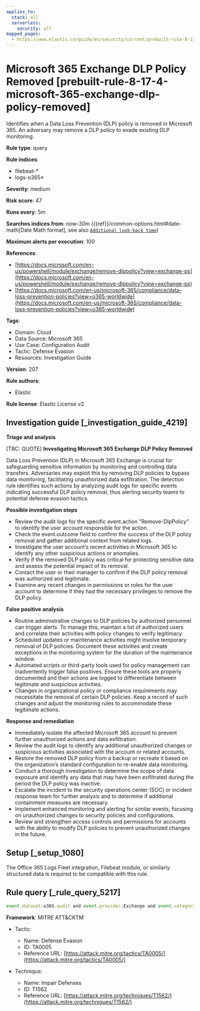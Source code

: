 ```yaml
---
applies_to:
  stack: all
  serverless:
    security: all
mapped_pages:
  - https://www.elastic.co/guide/en/security/current/prebuilt-rule-8-17-4-microsoft-365-exchange-dlp-policy-removed.html
---
```


# Microsoft 365 Exchange DLP Policy Removed [prebuilt-rule-8-17-4-microsoft-365-exchange-dlp-policy-removed]

Identifies when a Data Loss Prevention (DLP) policy is removed in Microsoft 365. An adversary may remove a DLP policy to evade existing DLP monitoring.

**Rule type**: query

**Rule indices**:

* filebeat-*
* logs-o365*

**Severity**: medium

**Risk score**: 47

**Runs every**: 5m

**Searches indices from**: now-30m ({{ref}}/common-options.html#date-math[Date Math format], see also [`Additional look-back time`](docs-content://solutions/security/detect-and-alert/create-detection-rule.md#rule-schedule))

**Maximum alerts per execution**: 100

**References**:

* [https://docs.microsoft.com/en-us/powershell/module/exchange/remove-dlppolicy?view=exchange-ps](https://docs.microsoft.com/en-us/powershell/module/exchange/remove-dlppolicy?view=exchange-ps)
* [https://docs.microsoft.com/en-us/microsoft-365/compliance/data-loss-prevention-policies?view=o365-worldwide](https://docs.microsoft.com/en-us/microsoft-365/compliance/data-loss-prevention-policies?view=o365-worldwide)

**Tags**:

* Domain: Cloud
* Data Source: Microsoft 365
* Use Case: Configuration Audit
* Tactic: Defense Evasion
* Resources: Investigation Guide

**Version**: 207

**Rule authors**:

* Elastic

**Rule license**: Elastic License v2

## Investigation guide [_investigation_guide_4219]

**Triage and analysis**

[TBC: QUOTE]
**Investigating Microsoft 365 Exchange DLP Policy Removed**

Data Loss Prevention (DLP) in Microsoft 365 Exchange is crucial for safeguarding sensitive information by monitoring and controlling data transfers. Adversaries may exploit this by removing DLP policies to bypass data monitoring, facilitating unauthorized data exfiltration. The detection rule identifies such actions by analyzing audit logs for specific events indicating successful DLP policy removal, thus alerting security teams to potential defense evasion tactics.

**Possible investigation steps**

* Review the audit logs for the specific event.action "Remove-DlpPolicy" to identify the user account responsible for the action.
* Check the event.outcome field to confirm the success of the DLP policy removal and gather additional context from related logs.
* Investigate the user account’s recent activities in Microsoft 365 to identify any other suspicious actions or anomalies.
* Verify if the removed DLP policy was critical for protecting sensitive data and assess the potential impact of its removal.
* Contact the user or their manager to confirm if the DLP policy removal was authorized and legitimate.
* Examine any recent changes in permissions or roles for the user account to determine if they had the necessary privileges to remove the DLP policy.

**False positive analysis**

* Routine administrative changes to DLP policies by authorized personnel can trigger alerts. To manage this, maintain a list of authorized users and correlate their activities with policy changes to verify legitimacy.
* Scheduled updates or maintenance activities might involve temporary removal of DLP policies. Document these activities and create exceptions in the monitoring system for the duration of the maintenance window.
* Automated scripts or third-party tools used for policy management can inadvertently trigger false positives. Ensure these tools are properly documented and their actions are logged to differentiate between legitimate and suspicious activities.
* Changes in organizational policy or compliance requirements may necessitate the removal of certain DLP policies. Keep a record of such changes and adjust the monitoring rules to accommodate these legitimate actions.

**Response and remediation**

* Immediately isolate the affected Microsoft 365 account to prevent further unauthorized actions and data exfiltration.
* Review the audit logs to identify any additional unauthorized changes or suspicious activities associated with the account or related accounts.
* Restore the removed DLP policy from a backup or recreate it based on the organization’s standard configuration to re-enable data monitoring.
* Conduct a thorough investigation to determine the scope of data exposure and identify any data that may have been exfiltrated during the period the DLP policy was inactive.
* Escalate the incident to the security operations center (SOC) or incident response team for further analysis and to determine if additional containment measures are necessary.
* Implement enhanced monitoring and alerting for similar events, focusing on unauthorized changes to security policies and configurations.
* Review and strengthen access controls and permissions for accounts with the ability to modify DLP policies to prevent unauthorized changes in the future.


## Setup [_setup_1080]

The Office 365 Logs Fleet integration, Filebeat module, or similarly structured data is required to be compatible with this rule.


## Rule query [_rule_query_5217]

```js
event.dataset:o365.audit and event.provider:Exchange and event.category:web and event.action:"Remove-DlpPolicy" and event.outcome:success
```

**Framework**: MITRE ATT&CKTM

* Tactic:

    * Name: Defense Evasion
    * ID: TA0005
    * Reference URL: [https://attack.mitre.org/tactics/TA0005/](https://attack.mitre.org/tactics/TA0005/)

* Technique:

    * Name: Impair Defenses
    * ID: T1562
    * Reference URL: [https://attack.mitre.org/techniques/T1562/](https://attack.mitre.org/techniques/T1562/)



